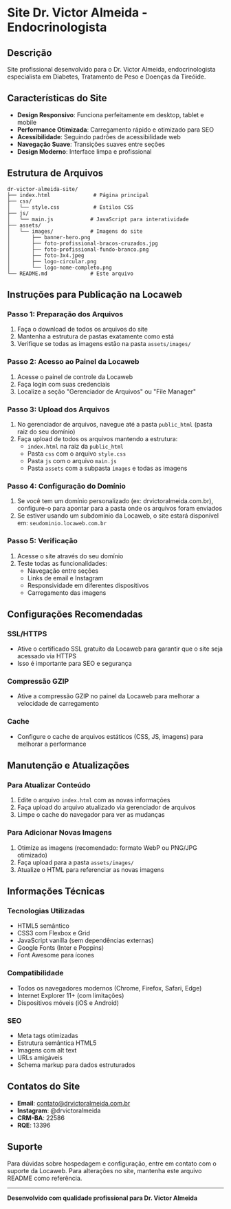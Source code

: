 # Site Dr. Victor Almeida - Endocrinologista

## Descrição
Site profissional desenvolvido para o Dr. Victor Almeida, endocrinologista especialista em Diabetes, Tratamento de Peso e Doenças da Tireóide.

## Características do Site
- **Design Responsivo**: Funciona perfeitamente em desktop, tablet e mobile
- **Performance Otimizada**: Carregamento rápido e otimizado para SEO
- **Acessibilidade**: Seguindo padrões de acessibilidade web
- **Navegação Suave**: Transições suaves entre seções
- **Design Moderno**: Interface limpa e profissional

## Estrutura de Arquivos
```
dr-victor-almeida-site/
├── index.html              # Página principal
├── css/
│   └── style.css           # Estilos CSS
├── js/
│   └── main.js            # JavaScript para interatividade
├── assets/
│   └── images/            # Imagens do site
│       ├── banner-hero.png
│       ├── foto-profissional-bracos-cruzados.jpg
│       ├── foto-profissional-fundo-branco.png
│       ├── foto-3x4.jpeg
│       ├── logo-circular.png
│       └── logo-nome-completo.png
└── README.md              # Este arquivo
```

## Instruções para Publicação na Locaweb

### Passo 1: Preparação dos Arquivos
1. Faça o download de todos os arquivos do site
2. Mantenha a estrutura de pastas exatamente como está
3. Verifique se todas as imagens estão na pasta `assets/images/`

### Passo 2: Acesso ao Painel da Locaweb
1. Acesse o painel de controle da Locaweb
2. Faça login com suas credenciais
3. Localize a seção "Gerenciador de Arquivos" ou "File Manager"

### Passo 3: Upload dos Arquivos
1. No gerenciador de arquivos, navegue até a pasta `public_html` (pasta raiz do seu domínio)
2. Faça upload de todos os arquivos mantendo a estrutura:
   - `index.html` na raiz da `public_html`
   - Pasta `css` com o arquivo `style.css`
   - Pasta `js` com o arquivo `main.js`
   - Pasta `assets` com a subpasta `images` e todas as imagens

### Passo 4: Configuração do Domínio
1. Se você tem um domínio personalizado (ex: drvictoralmeida.com.br), configure-o para apontar para a pasta onde os arquivos foram enviados
2. Se estiver usando um subdomínio da Locaweb, o site estará disponível em: `seudominio.locaweb.com.br`

### Passo 5: Verificação
1. Acesse o site através do seu domínio
2. Teste todas as funcionalidades:
   - Navegação entre seções
   - Links de email e Instagram
   - Responsividade em diferentes dispositivos
   - Carregamento das imagens

## Configurações Recomendadas

### SSL/HTTPS
- Ative o certificado SSL gratuito da Locaweb para garantir que o site seja acessado via HTTPS
- Isso é importante para SEO e segurança

### Compressão GZIP
- Ative a compressão GZIP no painel da Locaweb para melhorar a velocidade de carregamento

### Cache
- Configure o cache de arquivos estáticos (CSS, JS, imagens) para melhorar a performance

## Manutenção e Atualizações

### Para Atualizar Conteúdo
1. Edite o arquivo `index.html` com as novas informações
2. Faça upload do arquivo atualizado via gerenciador de arquivos
3. Limpe o cache do navegador para ver as mudanças

### Para Adicionar Novas Imagens
1. Otimize as imagens (recomendado: formato WebP ou PNG/JPG otimizado)
2. Faça upload para a pasta `assets/images/`
3. Atualize o HTML para referenciar as novas imagens

## Informações Técnicas

### Tecnologias Utilizadas
- HTML5 semântico
- CSS3 com Flexbox e Grid
- JavaScript vanilla (sem dependências externas)
- Google Fonts (Inter e Poppins)
- Font Awesome para ícones

### Compatibilidade
- Todos os navegadores modernos (Chrome, Firefox, Safari, Edge)
- Internet Explorer 11+ (com limitações)
- Dispositivos móveis (iOS e Android)

### SEO
- Meta tags otimizadas
- Estrutura semântica HTML5
- Imagens com alt text
- URLs amigáveis
- Schema markup para dados estruturados

## Contatos do Site
- **Email**: contato@drvictoralmeida.com.br
- **Instagram**: @drvictoralmeida
- **CRM-BA**: 22586
- **RQE**: 13396

## Suporte
Para dúvidas sobre hospedagem e configuração, entre em contato com o suporte da Locaweb.
Para alterações no site, mantenha este arquivo README como referência.

---

**Desenvolvido com qualidade profissional para Dr. Victor Almeida**

